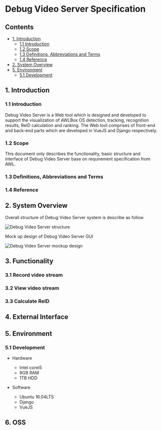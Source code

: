 # Debug Video Server Specification

## Contents

- [1. Introduction](#1-introduction)
    - [1.1 Introduction](#11-introduction)
    - [1.2 Scope](#12-scope)
    - [1.3 Definitions, Abbreviations and Terms](#13-definitions-abbreviations-and-terms)
    - [1.4 Reference](#14-reference)
- [2. System Overview](#2-system-overview)
- [5. Environment](#5-environment)
    - [5.1 Development](#51-development)

## 1. Introduction

### 1.1 Introduction
Debug Video Server is a Web tool which is designed and developed to support the visualization of AWLBox OS detection, tracking, recognition results, ReID calculation and ranking.
The Web tool comprises of front-end and back-end parts which are developed in VueJS and Django respectively.

### 1.2 Scope
This document only describes the functionality, basic structure and interface of Debug Video Server base on requirement specification from AWL.

### 1.3 Definitions, Abbreviations and Terms

### 1.4 Reference

## 2. System Overview
Overall structure of Debug Video Server system is describe as follow

![Debug Video Server structure](https://i.imgsafe.org/b1/b12d9110b3.png)

Mock up design of Debug Video Server GUI

![Debug Video Server mockup design](https://i.imgsafe.org/b0/b04e7bbf66.png)

## 3. Functionality
### 3.1 Record video stream

### 3.2 View video stream

### 3.3 Calculate ReID

## 4. External Interface

## 5. Environment

### 5.1 Development
- Hardware
    - Intel corei5
    - 8GB RAM
    - 1TB HDD

- Software
    - Ubuntu 16.04LTS
    - Django
    - VueJS

## 6. OSS
